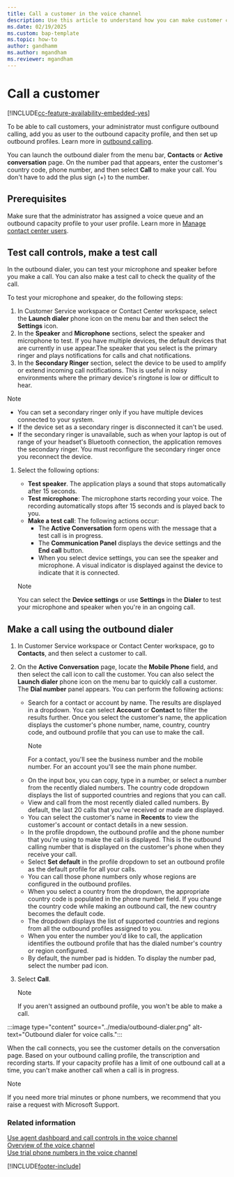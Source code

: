 ```yaml
---
title: Call a customer in the voice channel
description: Use this article to understand how you can make customer calls.
ms.date: 02/19/2025
ms.custom: bap-template
ms.topic: how-to
author: gandhamm
ms.author: mgandham
ms.reviewer: mgandham
---
```


# Call a customer

[!INCLUDE[cc-feature-availability-embedded-yes](../../includes/cc-feature-availability-embedded-yes.md)]

To be able to call customers, your administrator must configure outbound calling, add you as user to the outbound capacity profile, and then set up outbound profiles. Learn more in [outbound calling](../administer/voice-channel-outbound-calling.md).

You can launch the outbound dialer from the menu bar, **Contacts** or **Active conversation** page. On the number pad that appears, enter the customer's country code, phone number, and then select **Call** to make your call. You don't have to add the plus sign (+) to the number.

## Prerequisites

Make sure that the administrator has assigned a voice queue and an outbound capacity profile to your user profile. Learn more in [Manage contact center users](../administer/users-user-profiles.md#manage-contact-center-users).

## Test call controls, make a test call 

 In the outbound dialer, you can test your microphone and speaker before you make a call. You can also make a test call to check the quality of the call.

To test your microphone and speaker, do the following steps:

1. In Customer Service workspace or Contact Center workspace, select the **Launch dialer** phone icon on the menu bar and then select the **Settings** icon. 
1. In the **Speaker** and **Microphone** sections, select the speaker and microphone to test. If you have multiple devices, the default devices that are currently in use appear.The speaker that you select is the primary ringer and plays notifications for calls and chat notifications.
1. In the **Secondary Ringer** section, select the device to be used to amplify or extend incoming call notifications. This is useful in noisy environments where the primary device's ringtone is low or difficult to hear. 
 > [!NOTE]
 > - You can set a secondary ringer only if you have multiple devices connected to your system.
 > - If the device set as a secondary ringer is disconnected it can't be used. 
 > - If the secondary ringer is unavailable, such as when your laptop is out of range of your headset's Bluetooth connection, the application removes the secondary ringer. You must reconfigure the secondary ringer once you reconnect the device.

1. Select the following options:
    - **Test speaker**. The application plays a sound that stops automatically after 15 seconds. 
    -  **Test microphone**: The microphone starts recording your voice. The recording automatically stops after 15 seconds and is played back to you.
    - **Make a test call**: The following actions occur:
       - The **Active Conversation** form opens with the message that a test call is in progress. 
       - The **Communication Panel** displays the device settings and the **End call** button. 
       - When you select device settings, you can see the speaker and microphone. A visual indicator is displayed against the device to indicate that it is connected. 

    > [!NOTE]
    > You can select the **Device settings** or use **Settings** in the **Dialer** to test your microphone and speaker when you're in an ongoing call. 


## Make a call using the outbound dialer

1. In Customer Service workspace or Contact Center workspace, go to **Contacts**, and then select a customer to call.
2. On the **Active Conversation** page, locate the **Mobile Phone** field, and then select the call icon to call the customer. You can also select the **Launch dialer** phone icon on the menu bar to quickly call a customer.
     The **Dial number** panel appears. You can perform the following actions:<br>
     - Search for a contact or account by name. The results are displayed in a dropdown. You can select **Account** or **Contact** to filter the results further. Once you select the customer's name, the application displays the customer's phone number, name, country, country code, and outbound profile that you can use to make the call.
       > [!NOTE]
       > For a contact, you'll see the business number and the mobile number. For an account you'll see the main phone number.   
     - On the input box, you can copy, type in a number, or select a number from the recently dialed numbers. The country code dropdown displays the list of supported countries and regions that you can call. 
     - View and call from the most recently dialed called numbers. By default, the last 20 calls that you’ve received or made are displayed.
     - You can select the customer's name in **Recents** to view the customer's account or contact details in a new session.
     - In the profile dropdown, the outbound profile and the phone number that you're using to make the call is displayed. This is the outbound calling number that is displayed on the customer's phone when they receive your call. 
     - Select **Set default** in the profile dropdown to set an outbound profile as the default profile for all your calls.
     - You can call those phone numbers only whose regions are configured in the outbound profiles.
     - When you select a country from the dropdown, the appropriate country code is populated in the phone number field. If you change the country code while making an outbound call, the new country becomes the default code.
     - The dropdown displays the list of supported countries and regions from all the outbound profiles assigned to you. 
     - When you enter the number you'd like to call, the application identifies the outbound profile that has the dialed number's country or region configured.
     - By default, the number pad is hidden. To display the number pad, select the number pad icon.

3. Select **Call**. 

   > [!NOTE]
   > If you aren't assigned an outbound profile, you won't be able to make a call.

 :::image type="content" source="../media/outbound-dialer.png" alt-text="Outbound dialer for voice calls.":::

When the call connects, you see the customer details on the conversation page. Based on your outbound calling profile, the transcription and recording starts. If your capacity profile has a limit of one outbound call at a time, you can't make another call when a call is in progress.

> [!NOTE]
> If you need more trial minutes or phone numbers, we recommend that you raise a request with Microsoft Support.



### Related information


[Use agent dashboard and call controls in the voice channel](/dynamics365/contact-center/use/voice-channel-agent-experience)    
[Overview of the voice channel](../administer/voice-channel.md)  
[Use trial phone numbers in the voice channel](../administer/voice-channel-trial-phone-numbers.md)

[!INCLUDE[footer-include](../../includes/footer-banner.md)]
